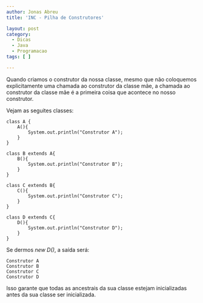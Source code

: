 ```yaml
---
author: Jonas Abreu
title: 'INC - Pilha de Construtores'

layout: post
category:
  - Dicas
  - Java
  - Programacao
tags: [ ]

---
```

Quando criamos o construtor da nossa classe, mesmo que não coloquemos explicitamente uma chamada ao construtor da classe mãe, a chamada ao construtor da classe mãe é a primeira coisa que acontece no nosso construtor.

Vejam as seguites classes:

    
    class A {
    	A(){
    		System.out.println("Construtor A");
    	}
    }
    
    class B extends A{
    	B(){
    		System.out.println("Construtor B");
    	}
    }
    
    class C extends B{
    	C(){
    		System.out.println("Construtor C");
    	}
    }
    
    class D extends C{
    	D(){
    		System.out.println("Construtor D");
    	}
    }
    

Se dermos *new D()*, a saída será:

    
    Construtor A
    Construtor B
    Construtor C
    Construtor D
    

Isso garante que todas as ancestrais da sua classe estejam inicializadas antes da sua classe ser inicializada. 



















